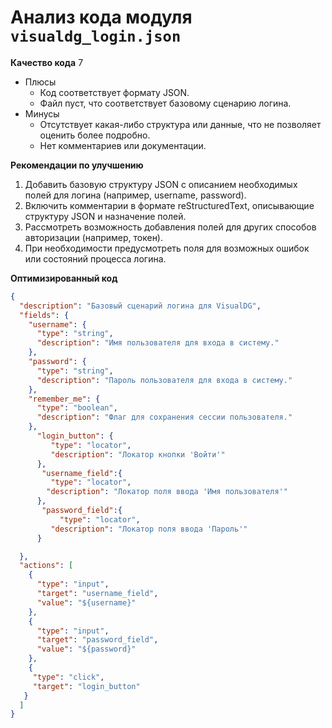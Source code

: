# Анализ кода модуля `visualdg_login.json`

**Качество кода**
7
-  Плюсы
    - Код соответствует формату JSON.
    - Файл пуст, что соответствует базовому сценарию логина.
-  Минусы
    -  Отсутствует какая-либо структура или данные, что не позволяет оценить более подробно.
    -  Нет комментариев или документации.

**Рекомендации по улучшению**
1.  Добавить базовую структуру JSON с описанием необходимых полей для логина (например, username, password).
2.  Включить комментарии в формате reStructuredText, описывающие структуру JSON и назначение полей.
3.  Рассмотреть возможность добавления полей для других способов авторизации (например, токен).
4.  При необходимости предусмотреть поля для возможных ошибок или состояний процесса логина.

**Оптимизированный код**
```json
{
  "description": "Базовый сценарий логина для VisualDG",
  "fields": {
    "username": {
      "type": "string",
      "description": "Имя пользователя для входа в систему."
    },
    "password": {
      "type": "string",
      "description": "Пароль пользователя для входа в систему."
    },
    "remember_me": {
      "type": "boolean",
      "description": "Флаг для сохранения сессии пользователя."
    },
      "login_button": {
         "type": "locator",
         "description": "Локатор кнопки 'Войти'"
      },
       "username_field":{
         "type": "locator",
        "description": "Локатор поля ввода 'Имя пользователя'"
      },
       "password_field":{
           "type": "locator",
         "description": "Локатор поля ввода 'Пароль'"
      }

  },
  "actions": [
    {
      "type": "input",
      "target": "username_field",
      "value": "${username}"
    },
    {
      "type": "input",
      "target": "password_field",
      "value": "${password}"
    },
    {
     "type": "click",
     "target": "login_button"
   }
  ]
}
```